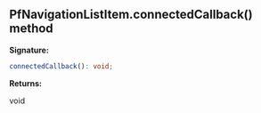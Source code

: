 ## PfNavigationListItem.connectedCallback() method

**Signature:**

```typescript
connectedCallback(): void;
```
**Returns:**

void

